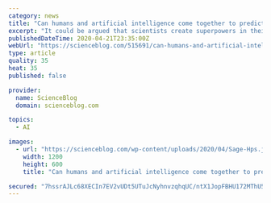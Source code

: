 ```yaml
---
category: news
title: "Can humans and artificial intelligence come together to predict the future?"
excerpt: "It could be argued that scientists create superpowers in their labs. If Aram Galstyan, director of the Artificial Intelligence Division at the USC Viterbi Information Sciences Institute (ISI) had to pick just one superpower, it would be the ability to predict the future. What will be the daily closing price of Japan’s Nikkei 225 index at ..."
publishedDateTime: 2020-04-21T23:35:00Z
webUrl: "https://scienceblog.com/515691/can-humans-and-artificial-intelligence-come-together-to-predict-the-future/"
type: article
quality: 35
heat: 35
published: false

provider:
  name: ScienceBlog
  domain: scienceblog.com

topics:
  - AI

images:
  - url: "https://scienceblog.com/wp-content/uploads/2020/04/Sage-Hps.jpg"
    width: 1200
    height: 600
    title: "Can humans and artificial intelligence come together to predict the future?"

secured: "7hssrAJLc68XECIn7EV2vUDt5UTuJcNyhnvzqhqUC/ntX1JopFBHU172MThU5dbqo+FSQM0ZkWS4foRtjCgf5DEpPwniz8Cgo81bdCb2g1vpxZcfSHUid/bQcHzz07AxQIXHX5Fg9bcvQZ2TZ6qO3TCSUfaIL0/cfd/0IbDrS+zXwBIA1whc2s6sEQnAXEKggnAK8xhf6q8amDGn+dvNAsQNOt7QUZ2ZoxOzVJ883hJoDOfhCrTVceBNErISMoakX1XsV6zkLByW5kBxDbDtKBKuCkysdrpgZk0rX7gs+wA3+6FCL3Ug8rhSeZ4g/etrMljwlz/ARHGGUgsadlR54gYkBPFs0rCLo7pVx8vdVx5x0bVNBsKRWunh1vfNWVjSLrbjeiUwpVJKi2mVMPRBozkoWat56+hxdzzg+VEVscMx1O8uxZJqFZwje37CYJLMabDFEGhyRF5CtuvvHn4hkkaM3Z+33Vv2/Kavk6tk7H4=;N8aKLjkH1LW/6SMqx+DTpw=="
---
```


